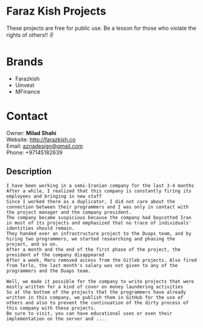 # Faraz Kish Projects
These projects are free for public use. Be a lesson for those who violate the rights of others!! ✌️  

# Brands
- Farazkish  
- Uinvest  
- MFinance  

# Contact

Owner: **Milad Shahi**  
Website: http://farazkish.co  
Email: aznadesign@gmail.com  
Phone: +97145182639

## Description

```
I have been working in a semi-Iranian company for the last 3-4 months
After a while, I realized that this company is constantly firing its employees and bringing in new staff
Since I worked there as a duplicator, I did not care about the connection between their programmers and I was only in contact with the project manager and the company president.
The company became suspicious because the company had boycotted Iran in most of its projects and emphasized that no trace of individuals' identities should remain.
They handed over an infrastructure project to the Duaps team, and by hiring two programmers, we started researching and phasing the project, and so on.
After a month and the end of the first phase of the project, the president of the company disappeared
After a week, Maru removed access from the Gitleb projects. Also fired from Terlo, the last month's salary was not given to any of the programmers and the Duaps team.

Well, we made it possible for the company to write projects that were mostly written for a kind of cover on money laundering activities
So at the bottom of the projects that the programmers have already written in this company, we publish them in GitHub for the use of others and also to prevent the continuation of the dirty process of this company with these projects.
Be sure to visit, you can have educational uses or even their implementation on the server and ....
```
